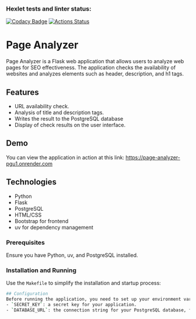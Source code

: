 ### Hexlet tests and linter status:
[![Codacy Badge](https://api.codacy.com/project/badge/Grade/dc5b531e2649405a832939d422b365df)](https://app.codacy.com/gh/iKogep23/python-project-83?utm_source=github.com&utm_medium=referral&utm_content=iKogep23/python-project-83&utm_campaign=Badge_Grade)
[![Actions Status](https://github.com/iKogep23/python-project-83/actions/workflows/hexlet-check.yml/badge.svg)](https://github.com/iKogep23/python-project-83/actions)

# Page Analyzer

Page Analyzer is a Flask web application that allows users to analyze web pages for SEO effectiveness. The application checks the availability of websites and analyzes elements such as header, description, and h1 tags.

## Features

- URL availability check.
- Analysis of title and description tags.
- Writes the result to the PostgreSQL database
- Display of check results on the user interface.

## Demo

You can view the application in action at this link:
https://page-analyzer-pgu1.onrender.com


## Technologies

- Python
- Flask
- PostgreSQL
- HTML/CSS
- Bootstrap for frontend
- uv for dependency management

### Prerequisites

Ensure you have Python, uv, and PostgreSQL installed.

### Installation and Running

Use the `Makefile` to simplify the installation and startup process:
```bash
## Configuration
Before running the application, you need to set up your environment variables in file .env at the project root directory with the following variables:
- `SECRET_KEY`: a secret key for your application.
- `DATABASE_URL`: the connection string for your PostgreSQL database, formatted as `postgresql://username:password@localhost:5432/database_name`.
```
